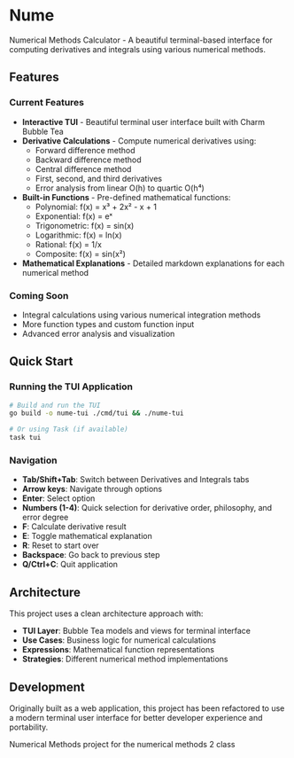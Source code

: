 # Nume

Numerical Methods Calculator - A beautiful terminal-based interface for computing derivatives and integrals using various numerical methods.

## Features

### Current Features
- **Interactive TUI** - Beautiful terminal user interface built with Charm Bubble Tea
- **Derivative Calculations** - Compute numerical derivatives using:
  - Forward difference method
  - Backward difference method  
  - Central difference method
  - First, second, and third derivatives
  - Error analysis from linear O(h) to quartic O(h⁴)
- **Built-in Functions** - Pre-defined mathematical functions:
  - Polynomial: f(x) = x³ + 2x² - x + 1
  - Exponential: f(x) = eˣ
  - Trigonometric: f(x) = sin(x)
  - Logarithmic: f(x) = ln(x)
  - Rational: f(x) = 1/x
  - Composite: f(x) = sin(x²)
- **Mathematical Explanations** - Detailed markdown explanations for each numerical method

### Coming Soon
- Integral calculations using various numerical integration methods
- More function types and custom function input
- Advanced error analysis and visualization

## Quick Start

### Running the TUI Application
```bash
# Build and run the TUI
go build -o nume-tui ./cmd/tui && ./nume-tui

# Or using Task (if available)
task tui
```

### Navigation
- **Tab/Shift+Tab**: Switch between Derivatives and Integrals tabs
- **Arrow keys**: Navigate through options
- **Enter**: Select option
- **Numbers (1-4)**: Quick selection for derivative order, philosophy, and error degree
- **F**: Calculate derivative result
- **E**: Toggle mathematical explanation
- **R**: Reset to start over
- **Backspace**: Go back to previous step
- **Q/Ctrl+C**: Quit application

## Architecture

This project uses a clean architecture approach with:
- **TUI Layer**: Bubble Tea models and views for terminal interface
- **Use Cases**: Business logic for numerical calculations
- **Expressions**: Mathematical function representations
- **Strategies**: Different numerical method implementations

## Development

Originally built as a web application, this project has been refactored to use a modern terminal user interface for better developer experience and portability.

Numerical Methods project for the numerical methods 2 class
